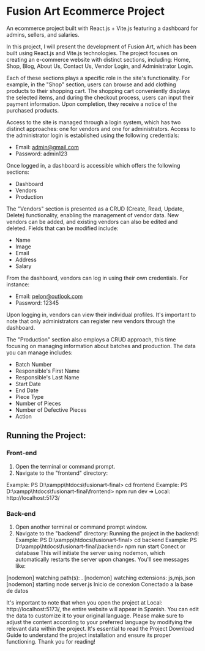 # Fusion Art Ecommerce Project

An ecommerce project built with React.js + Vite.js featuring a dashboard for admins, sellers, and salaries.

In this project, I will present the development of Fusion Art, which has been built using React.js and Vite.js technologies. The project focuses on creating an e-commerce website with distinct sections, including: Home, Shop, Blog, About Us, Contact Us, Vendor Login, and Administrator Login.

Each of these sections plays a specific role in the site's functionality. For example, in the "Shop" section, users can browse and add clothing products to their shopping cart. The shopping cart conveniently displays the selected items, and during the checkout process, users can input their payment information. Upon completion, they receive a notice of the purchased products.

Access to the site is managed through a login system, which has two distinct approaches: one for vendors and one for administrators. Access to the administrator login is established using the following credentials:
- Email: admin@gmail.com
- Password: admin123

Once logged in, a dashboard is accessible which offers the following sections:
- Dashboard
- Vendors
- Production

The "Vendors" section is presented as a CRUD (Create, Read, Update, Delete) functionality, enabling the management of vendor data. New vendors can be added, and existing vendors can also be edited and deleted. Fields that can be modified include:
- Name
- Image
- Email
- Address
- Salary

From the dashboard, vendors can log in using their own credentials. For instance:
- Email: pelon@outlook.com
- Password: 12345

Upon logging in, vendors can view their individual profiles. It's important to note that only administrators can register new vendors through the dashboard.

The "Production" section also employs a CRUD approach, this time focusing on managing information about batches and production. The data you can manage includes:
- Batch Number
- Responsible's First Name
- Responsible's Last Name
- Start Date
- End Date
- Piece Type
- Number of Pieces
- Number of Defective Pieces
- Action

## Running the Project:

### Front-end

1. Open the terminal or command prompt.
2. Navigate to the "frontend" directory:

Example: PS D:\xampp\htdocs\fusionart-final> cd frontend
Example: PS D:\xampp\htdocs\fusionart-final\frontend> npm run dev
  ➜  Local:   http://localhost:5173/
### Back-end

1. Open another terminal or command prompt window.
2. Navigate to the "backend" directory:
Running the project in the backend:
Example: PS D:\xampp\htdocs\fusionart-final> cd backend
Example: PS D:\xampp\htdocs\fusionart-final\backend> npm run start
Conect or database 
This will initiate the server using nodemon, which automatically restarts the server upon changes. You'll see messages like:

[nodemon] watching path(s): .
[nodemon] watching extensions: js,mjs,json
[nodemon] starting node server.js
Inicio de conexion
Conectado a la base de datos

It's important to note that when you open the project at Local: http://localhost:5173/, the entire website will appear in Spanish. You can edit the data to customize it to your original language.
Please make sure to adjust the content according to your preferred language by modifying the relevant data within the project.
It's essential to read the Project Download Guide to understand the project installation and ensure its proper functioning.
Thank you for reading!



